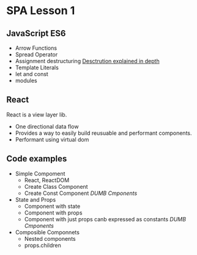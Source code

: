 # SPA Lesson 1
## JavaScript ES6
- Arrow Functions
- Spread Operator
- Assignment destructuring [Desctrution explained in depth](http://www.2ality.com/2015/01/es6-destructuring.html)
- Template Literals
- let and const
- modules


## React
React is a view layer lib.
- One directional data flow
- Provides a way to easily build reusuable and performant components.
- Performant using virtual dom


## Code examples
- Simple Compoment
  - React, ReactDOM
  - Create Class Component
  - Create Const Component *DUMB Cmponents*
- State and Props
  - Component with state
  - Component with props
  - Component with just props canb expressed as constants *DUMB Cmponents*
- Composible Componnets
  - Nested components
  - props.children
